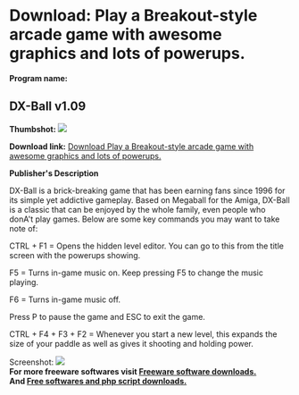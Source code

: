 # Download: Play a Breakout-style arcade game with awesome graphics and lots of powerups.

**Program name:**

## DX-Ball v1.09

  
**Thumbshot:** ![](http://www.freewarefiles.com/screenshot/dxball_md.gif)   
  
**Download link:** [Download Play a Breakout-style arcade game with awesome graphics and lots of powerups.](http://freesoftwares.boysofts.com/DX-Ball-V_program_15007.html)  
  


**Publisher's Description**  
  


DX-Ball is a brick-breaking game that has been earning fans since 1996 for its simple yet addictive gameplay. Based on Megaball for the Amiga, DX-Ball is a classic that can be enjoyed by the whole family, even people who donA't play games. Below are some key commands you may want to take note of: 

CTRL + F1 = Opens the hidden level editor. You can go to this from the title screen with the powerups showing. 

F5 = Turns in-game music on. Keep pressing F5 to change the music playing. 

F6 = Turns in-game music off. 

Press P to pause the game and ESC to exit the game. 

CTRL + F4 + F3 + F2 = Whenever you start a new level, this expands the size of your paddle as well as gives it shooting and holding power. 

  
  
Screenshot: ![](http://www.freewarefiles.com/screenshot/dxball.gif)   
**For more freeware softwares visit [Freeware software downloads.](http://freesoftwares.boysofts.com/)**   
**And [Free softwares and php script downloads.](http://www.boysofts.com/)**
